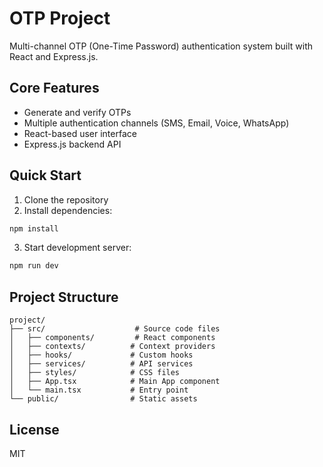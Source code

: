 # OTP Project

Multi-channel OTP (One-Time Password) authentication system built with React and Express.js.

## Core Features

- Generate and verify OTPs
- Multiple authentication channels (SMS, Email, Voice, WhatsApp)
- React-based user interface
- Express.js backend API

## Quick Start

1. Clone the repository
2. Install dependencies:
```bash
npm install
```
3. Start development server:
```bash
npm run dev
```

## Project Structure

```
project/
├── src/                    # Source code files
│   ├── components/         # React components
│   ├── contexts/          # Context providers
│   ├── hooks/             # Custom hooks
│   ├── services/          # API services
│   ├── styles/            # CSS files
│   ├── App.tsx            # Main App component
│   └── main.tsx           # Entry point
└── public/                # Static assets
```

## License

MIT